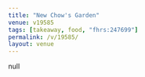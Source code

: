 ```yaml
---
title: "New Chow's Garden"
venue: v19585
tags: [takeaway, food, "fhrs:247699"]
permalink: /v/19585/
layout: venue
---
```

null